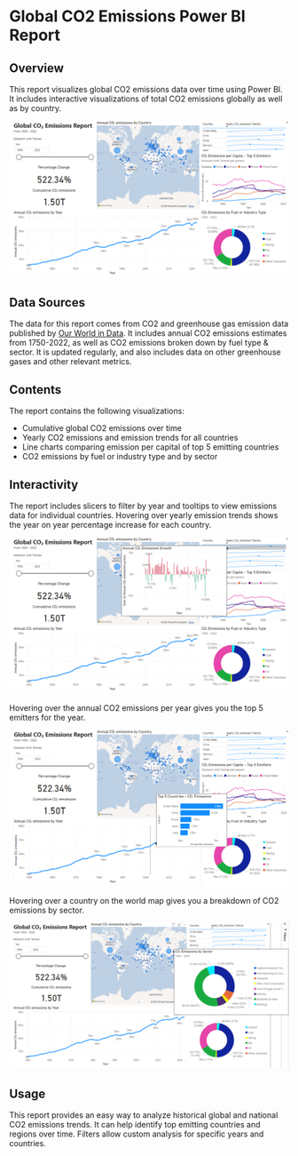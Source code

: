 # Global CO2 Emissions Power BI Report

## Overview
This report visualizes global CO2 emissions data over time using Power BI. It includes interactive visualizations of total CO2 emissions globally as well as by country.

![Main Report](https://github.com/amitrayblr/powerbi-projects/blob/main/co2-emissions-report/Images/co2-emissions-report-main.png?raw=true)

## Data Sources
The data for this report comes from CO2 and greenhouse gas emission data published by [Our World in Data](https://ourworldindata.org/co2-and-greenhouse-gas-emissions). It includes annual CO2 emissions estimates from 1750-2022, as well as CO2 emissions broken down by fuel type & sector. It is updated regularly, and also includes data on other greenhouse gases and other relevant metrics. 

## Contents
The report contains the following visualizations:
- Cumulative global CO2 emissions over time
- Yearly CO2 emissions and emission trends for all countries
- Line charts comparing emission per capital of top 5 emitting countries 
- CO2 emissions by fuel or industry type and by sector

## Interactivity
The report includes slicers to filter by year and tooltips to view emissions data for individual countries. Hovering over yearly emission trends shows the year on year percentage increase for each country.

![Main Report](https://github.com/amitrayblr/powerbi-projects/blob/main/co2-emissions-report/Images/co2-emissions-annual-growth.png?raw=true)

Hovering over the annual CO2 emissions per year gives you the top 5 emitters for the year.

![Main Report](https://github.com/amitrayblr/powerbi-projects/blob/main/co2-emissions-report/Images/co2-emissions-top-5.png?raw=true)

Hovering over a country on the world map gives you a breakdown of CO2 emissions by sector.

![Main Report](https://github.com/amitrayblr/powerbi-projects/blob/main/co2-emissions-report/Images/co2-emissions-sector.png?raw=true)

## Usage
This report provides an easy way to analyze historical global and national CO2 emissions trends. It can help identify top emitting countries and regions over time. Filters allow custom analysis for specific years and countries.
